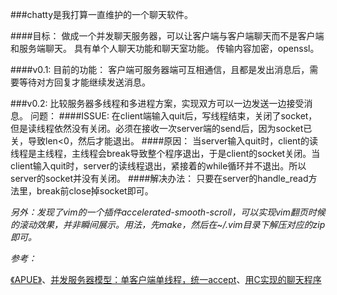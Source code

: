 ###chatty是我打算一直维护的一个聊天软件。

####目标：
做成一个并发聊天服务器，可以让客户端与客户端聊天而不是客户端和服务端聊天。
具有单个人聊天功能和聊天室功能。
传输内容加密，openssl。

####v0.1:
目前的功能：
客户端可服务器端可互相通信，且都是发出消息后，需要等待对方回复才能继续发送消息。

###v0.2:
比较服务器多线程和多进程方案，实现双方可以一边发送一边接受消息。
问题：
####ISSUE:
在client端输入quit后，写线程结束，关闭了socket，但是读线程依然没有关闭。必须在接收一次server端的send后，因为socket已关，导致len<0，然后才能退出。
####原因：
当server输入quit时，client的读线程是主线程，主线程会break导致整个程序退出，于是client的socket关闭。当client输入quit时，server的读线程退出，紧接着的while循环并不退出。所以server的socket并没有关闭。
####解决办法：
只要在server的handle_read方法里，break前close掉socket即可。

*另外：发现了vim的一个插件accelerated-smooth-scroll，可以实现vim翻页时候的滚动效果，并非瞬间展示。用法，先make，然后在~/.vim目录下解压对应的zip即可。*


*参考：*

[《APUE》]()、[并发服务器模型：单客户端单线程，统一accept](http://blog.chinaunix.net/uid-8196371-id-1676942.html)、[用C实现的聊天程序](http://blog.csdn.net/zx824/article/details/7752894)
